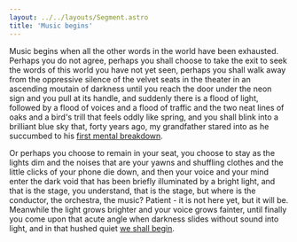 ```yaml
---
layout: ../../layouts/Segment.astro
title: 'Music begins'
---
```


Music begins when all the other words in the world have been exhausted.
Perhaps you do not agree, perhaps you shall choose to take the exit to seek the words of this world you have not yet seen, perhaps you shall walk away from the oppressive silence of the velvet seats in the theater in an ascending moutain of darkness until you reach the door under the neon sign and you pull at its handle, and suddenly there is a flood of light, followed by a flood of voices and a flood of traffic and the two neat lines of oaks and a bird's trill that feels oddly like spring, and you shall blink into a brilliant blue sky that, forty years ago, my grandfather stared into as he succumbed to his [first mental breakdown](grandfather_forties).

Or perhaps you choose to remain in your seat, you choose to stay as the lights dim and the noises that are your yawns and shuffling clothes and the little clicks of your phone die down, and then your voice and your mind enter the dark void that has been briefly illuminated by a bright light, and that is the stage, you understand, that is the stage, but where is the conductor, the orchestra, the music? Patient - it is not here yet, but it will be. Meanwhile the light grows brighter and your voice grows fainter, until finally you come upon that acute angle when darkness slides without sound into light, and in that hushed quiet [we shall begin](I_afternoon). 

<style>
    body {
        background-color: var(--primary-green);
        background-image: url(../../assets/noise.svg);
        background-size: 10%;
        background-blend-mode: overlay;
    }

    .main {
        color: var(--light-red);
        padding-left: 10rem;
    }
    .main::before,
    .main::after {
        content: "";
        position: absolute;
    }

/*     .main::before {
        left: -3rem;
        top: 0;
        width: 10rem;
        height: 90%;
        background-image: linear-gradient(to bottom, var(--primary-red), var(--light-red)),
        url(../../assets/noise2.png); 
        background-blend-mode: multiply;
        opacity: 0.5;
    } */
</style>